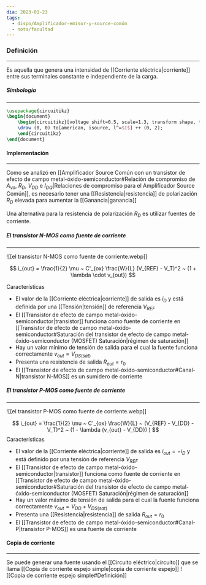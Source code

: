 ```yaml
---
dia: 2023-01-23
tags:
  - dispo/Amplificador-emisor-y-source-común
  - nota/facultad
---
```

### Definición
---
Es aquella que genera una intensidad de [[Corriente eléctrica|corriente]] entre sus terminales constante e independiente de la carga.

##### Simbología
---
```tikz
\usepackage{circuitikz} 
\begin{document} 
	\begin{circuitikz}[voltage shift=0.5, scale=1.3, transform shape, thick]
	\draw (0, 0) to[american, isource, l^=$I$] ++ (0, 2);
	\end{circuitikz}
\end{document}
```

#### Implementación
---
Como se analizó en [[Amplificador Source Común con un transistor de efecto de campo metal-óxido-semiconductor#Relación de compromiso de $A_{vo}$, $R_D$, $V_{DD}$ e $I_{DQ}$|Relaciones de compromiso para el Amplificador Source Común]], es necesario tener una [[Resistencia|resistencia]] de polarización $R_D$ elevada para aumentar la [[Ganancia|ganancia]]

Una alternativa para la resistencia de polarización $R_D$ es utilizar fuentes de corriente.

##### El transistor N-MOS como fuente de corriente
---
![[el transistor N-MOS como fuente de corriente.webp]]

$$ i_{out} = \frac{1}{2} \mu ~ C'_{ox} \frac{W}{L} (V_{REF} - V_T)^2 ~ (1 + \lambda \cdot v_{out}) $$

Características
* El valor de la [[Corriente eléctrica|corriente]] de salida es $i_D$ y está definida por una [[Tensión|tensión]] de referencia $V_{REF}$
* El [[Transistor de efecto de campo metal-óxido-semiconductor|transistor]] funciona como fuente de corriente en [[Transistor de efecto de campo metal-óxido-semiconductor#Saturación del transistor de efecto de campo metal-óxido-semiconductor (MOSFET) Saturación|régimen de saturación]] 
* Hay un valor mínimo de tensión de salida para el cual la fuente funciona correctamente $v_{out} = V_{DS(sat)}$
* Presenta una resistencia de salida $R_{out} = r_0$
* El [[Transistor de efecto de campo metal-óxido-semiconductor#Canal-N|transistor N-MOS]] es un sumidero de corriente

##### El transistor P-MOS como fuente de corriente
---
![[el transistor P-MOS como fuente de corriente.webp]]

$$ i_{out} = \frac{1}{2} \mu ~ C'_{ox} \frac{W}{L} ~ (V_{REF} - V_{DD} - V_T)^2 ~ (1 - \lambda (v_{out} - V_{DD}) ) $$
Características
* El valor de la [[Corriente eléctrica|corriente]] de salida es $i_{out} = - i_D$ y está definido por una tensión de referencia $V_{REF}$
* El [[Transistor de efecto de campo metal-óxido-semiconductor|transistor]] funciona como fuente de corriente en [[Transistor de efecto de campo metal-óxido-semiconductor#Saturación del transistor de efecto de campo metal-óxido-semiconductor (MOSFET) Saturación|régimen de saturación]]
* Hay un valor máximo de tensión de salida para el cual la fuente funciona correctamente $v_{out} = V_{DD} + V_{DS (sat)}$
* Presenta una [[Resistencia|resistencia]] de salida $R_{out} = r_0$
* El [[Transistor de efecto de campo metal-óxido-semiconductor#Canal-P|transistor P-MOS]] es una fuente de corriente

#### Copia de corriente
---
Se puede generar una fuente usando el [[Circuito eléctrico|circuito]] que se llama [[Copia de corriente espejo simple|copia de corriente espejo]] ![[Copia de corriente espejo simple#Definición]]